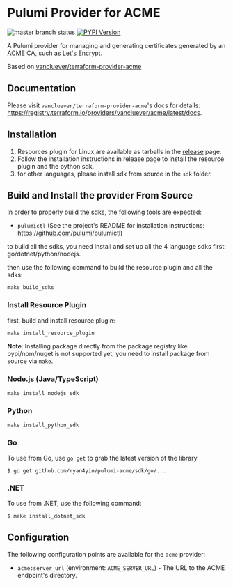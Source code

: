 Pulumi Provider for ACME
======

![master branch status](https://github.com/ryan4yin/pulumi-acme/workflows/master/badge.svg)
[![PYPI Version](https://img.shields.io/pypi/v/pulumi_acme.svg)](https://pypi.org/project/pulumi_acme/)

A Pulumi provider for managing and generating certificates generated by an [ACME][about-acme]
CA, such as [Let's Encrypt][lets-encrypt].


[about-acme]: https://ietf-wg-acme.github.io/acme/draft-ietf-acme-acme.html
[lets-encrypt]: https://letsencrypt.org

Based on [vancluever/terraform-provider-acme](https://github.com/vancluever/terraform-provider-acme)

## Documentation

Please visit `vancluever/terraform-provider-acme`'s docs for details: https://registry.terraform.io/providers/vancluever/acme/latest/docs.


## Installation

1. Resources plugin for Linux are available as tarballs in the [release](https://github.com/ryan4yin/pulumi-acme/releases) page.
1. Follow the installation instructions in release page to install the resource plugin and the python sdk.
1. for other languages, ​​please install sdk from source in the `sdk` folder.

## Build and Install the provider From Source

In order to properly build the sdks, the following tools are expected:
- `pulumictl` (See the project's README for installation instructions: https://github.com/pulumi/pulumictl)

to build all the sdks, you need install and set up all the 4 language sdks first: go/dotnet/python/nodejs.

then use the following command to build the resource plugin and all the sdks:

```shell
make build_sdks
```

### Install Resource Plugin 

first, build and install resource plugin:

```shell
make install_resource_plugin
```

**Note**: Installing package directly from the package registry like pypi/npm/nuget is not supported yet, you need to install package from source via `make`.


### Node.js (Java/TypeScript)

```shell
make install_nodejs_sdk
```

### Python

```shell
make install_python_sdk
```

### Go

To use from Go, use `go get` to grab the latest version of the library

    $ go get github.com/ryan4yin/pulumi-acme/sdk/go/...


### .NET

To use from .NET, use the following command:

    $ make install_dotnet_sdk

## Configuration

The following configuration points are available for the `acme` provider:

- `acme:server_url` (environment: `ACME_SERVER_URL`) - The URL to the ACME endpoint's directory.


